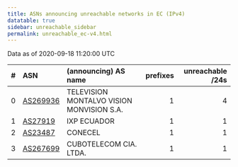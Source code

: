```yaml
---
title: ASNs announcing unreachable networks in EC (IPv4)
datatable: true
sidebar: unreachable_sidebar
permalink: unreachable_ec-v4.html
---
```


Data as of 2020-09-18 11:20:00 UTC


<div class="datatable-begin"></div>

|   # | ASN                                      | (announcing) AS name                      |   prefixes |   unreachable /24s |
|----:|:-----------------------------------------|:------------------------------------------|-----------:|-------------------:|
|   0 | [AS269936](unreachable_AS269936-v4.html) | TELEVISION MONTALVO VISION MONVISION S.A. |          1 |                  4 |
|   1 | [AS27919](unreachable_AS27919-v4.html)   | IXP ECUADOR                               |          1 |                  1 |
|   2 | [AS23487](unreachable_AS23487-v4.html)   | CONECEL                                   |          1 |                  1 |
|   3 | [AS267699](unreachable_AS267699-v4.html) | CUBOTELECOM CIA. LTDA.                    |          1 |                  1 |

<div class="datatable-end"></div>